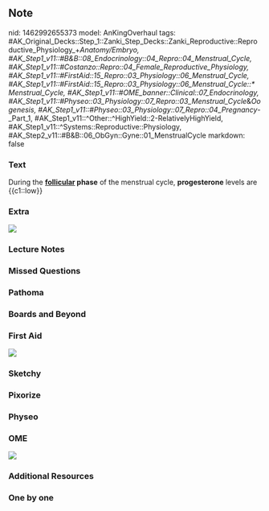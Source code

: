 ## Note
nid: 1462992655373
model: AnKingOverhaul
tags: #AK_Original_Decks::Step_1::Zanki_Step_Decks::Zanki_Reproductive::Reproductive_Physiology_+_Anatomy/Embryo, #AK_Step1_v11::#B&B::08_Endocrinology::04_Repro::04_Menstrual_Cycle, #AK_Step1_v11::#Costanzo::Repro::04_Female_Reproductive_Physiology, #AK_Step1_v11::#FirstAid::15_Repro::03_Physiology::06_Menstrual_Cycle, #AK_Step1_v11::#FirstAid::15_Repro::03_Physiology::06_Menstrual_Cycle::*Menstrual_Cycle, #AK_Step1_v11::#OME_banner::Clinical::07_Endocrinology, #AK_Step1_v11::#Physeo::03_Physiology::07_Repro::03_Menstrual_Cycle_&_Oogenesis, #AK_Step1_v11::#Physeo::03_Physiology::07_Repro::04_Pregnancy_-_Part_1, #AK_Step1_v11::^Other::^HighYield::2-RelativelyHighYield, #AK_Step1_v11::^Systems::Reproductive::Physiology, #AK_Step2_v11::#B&B::06_ObGyn::Gyne::01_MenstrualCycle
markdown: false

### Text
<div>
  During the <b><u>follicular</u> phase</b> of the menstrual cycle,
  <b>progesterone</b> levels are {{c1::low}}
</div>

### Extra
<img src="paste-309125976162949.jpg">

### Lecture Notes


### Missed Questions


### Pathoma


### Boards and Beyond


### First Aid
<img src="tmp4Sf7La.png">

### Sketchy


### Pixorize


### Physeo


### OME
<div class="ome-widget">
  <a href=
  "https://onlinemeded.org/spa/endocrinology?ref=anki"><img src=
  "_OME_AnkiFlashcards_Topic_2.png"></a>
</div>

### Additional Resources


### One by one

